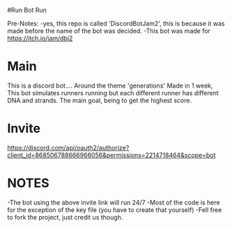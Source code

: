 #Run Bot Run

Pre-Notes:
-yes, this repo is called 'DiscordBotJam2', this is because it was made before the name of the bot was decided.
-This bot was made for https://itch.io/jam/dbj2

# Main
This is a discord bot.... Around the theme 'generations'
Made in 1 week, This bot simulates runners running but each different runner has different DNA and strands. The main goal, being to get the highest score.

# Invite
https://discord.com/api/oauth2/authorize?client_id=868506788666966056&permissions=2214718464&scope=bot

# NOTES
-The bot using the above invite link will run 24/7
-Most of the code is here for the exception of the key file (you have to create that yourself)
-Fell free to fork the project, just credit us though.
